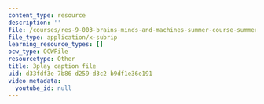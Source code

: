 ```yaml
---
content_type: resource
description: ''
file: /courses/res-9-003-brains-minds-and-machines-summer-course-summer-2015/d33fdf3e7b86d259d3c2b9df1e36e191_7XvgBI2KV28.srt
file_type: application/x-subrip
learning_resource_types: []
ocw_type: OCWFile
resourcetype: Other
title: 3play caption file
uid: d33fdf3e-7b86-d259-d3c2-b9df1e36e191
video_metadata:
  youtube_id: null
---
```

